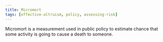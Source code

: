 ```yaml
---
title: Micromort
tags: [effective-altruism, policy, assessing-risk]
---
```


Micromort is a measurement used in public policy to estimate chance that some activity is going to cause a death to someone.
